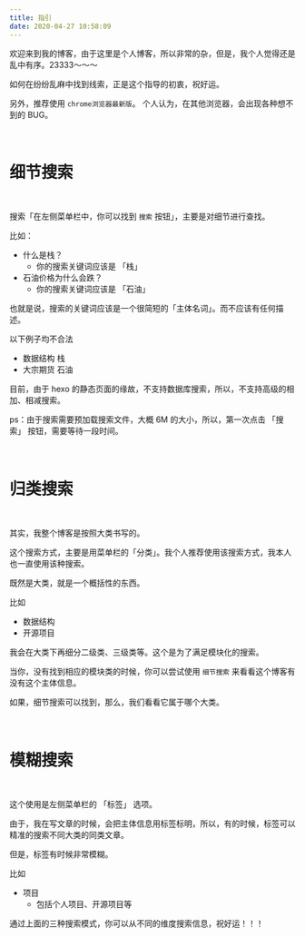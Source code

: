 ```yaml
---
title: 指引
date: 2020-04-27 10:58:09
---
```

欢迎来到我的博客，由于这里是个人博客，所以非常的杂，但是，我个人觉得还是乱中有序。23333～～～

如何在纷纷乱麻中找到线索，正是这个指导的初衷，祝好运。

另外，推荐使用 `chrome浏览器最新版`。 个人认为，在其他浏览器，会出现各种想不到的 BUG。

<br/>

# 细节搜索

<br/>

搜索「在左侧菜单栏中，你可以找到 `搜索` 按钮」，主要是对细节进行查找。

比如：

- 什么是栈？
	- 你的搜索关键词应该是 「栈」
- 石油价格为什么会跌？
	- 你的搜索关键词应该是 「石油」

也就是说，搜索的关键词应该是一个很简短的「主体名词」。而不应该有任何描述。

以下例子均不合法

- 数据结构 栈
- 大宗期货 石油

目前，由于 hexo 的静态页面的缘故，不支持数据库搜索，所以，不支持高级的相加、相减搜索。

ps：由于搜索需要预加载搜索文件，大概 6M 的大小，所以，第一次点击 「搜索」 按钮，需要等待一段时间。

<br/>

# 归类搜索

<br/>

其实，我整个博客是按照大类书写的。

这个搜索方式，主要是用菜单栏的「分类」。我个人推荐使用该搜索方式，我本人也一直使用该种搜索。

既然是大类，就是一个概括性的东西。

比如

- 数据结构
- 开源项目

我会在大类下再细分二级类、三级类等。这个是为了满足模块化的搜索。

当你，没有找到相应的模块类的时候，你可以尝试使用 `细节搜索` 来看看这个博客有没有这个主体信息。

如果，细节搜索可以找到，那么，我们看看它属于哪个大类。

<br/>

# 模糊搜索

<br/>

这个使用是左侧菜单栏的 「标签」 选项。

由于，我在写文章的时候，会把主体信息用标签标明，所以，有的时候，标签可以精准的搜索不同大类的同类文章。

但是，标签有时候非常模糊。

比如

- 项目
	- 包括个人项目、开源项目等

通过上面的三种搜索模式，你可以从不同的维度搜索信息，祝好运！！！